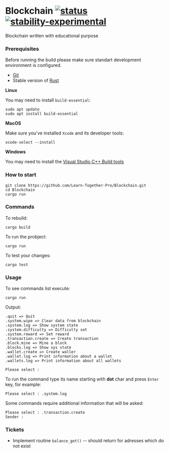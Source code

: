 # Blockchain  [![status](https://github.com/Learn-Together-Pro/Blockchain/actions/workflows/Main.yml/badge.svg)](https://github.com/Learn-Together-Pro/Blockchain/actions/workflows/Main.yml) [![stability-experimental](https://img.shields.io/badge/stability-experimental-orange.svg)](https://github.com/emersion/stability-badges#experimental)

Blockchain written with educational purpose

### Prerequisites

Before running the build please make sure standart development environment is configured.

- [Git](https://git-scm.com/)
- Stable version of [Rust](https://www.rust-lang.org/tools/install)

**Linux**

You may need to install `build-essential`:

```
sudo apt update
sudo apt install build-essential
```

**MacOS**

Make sure you've installed `Xcode` and its developer tools:

```
xcode-select --install
```

**Windows**

You may need to install the [ Visual Studio C++ Build tools](https://visualstudio.microsoft.com/visual-cpp-build-tools/)

### How to start

```
git clone https://github.com/Learn-Together-Pro/Blockchain.git
cd Blockchain
cargo run
```

### Commands

To rebuild:
```
cargo build
```

To run the probject:
```
cargo run
```

To test your changes:
```
cargo test
```

### Usage

To see commands list execute:
```
cargo run
```

Output:

```
.quit => Quit
.system.wipe => Clear data from blockchain
.system.log => Show system state
.system.difficulty => Difficulty set
.system.reward => Set reward
.transaction.create => Create transaction
.block.mine => Mine a block
.blocks.log => Show sys state
.wallet.create => Create waller
.wallet.log => Print information about a wallet
.wallets.log => Print information about all wallets

Please select :
```

To run the command type its name starting with **dot** char and press `Enter` key, for example:
```
Please select : .system.log
```

Some commands require additional information that will be asked:

```
Please select : .transaction.create
Sender :
```

### Tickets

- Implement routine `balance_get()`
-- should return for adresses which do not exist